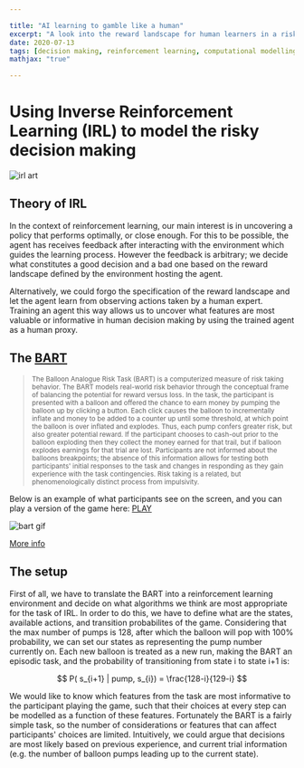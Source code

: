 ```yaml
---

title: "AI learning to gamble like a human"
excerpt: "A look into the reward landscape for human learners in a risky decision making task."
date: 2020-07-13
tags: [decision making, reinforcement learning, computational modelling, irl]
mathjax: "true"

---
```


# Using Inverse Reinforcement Learning (IRL) to model the risky decision making

<img src="{{ site.url }}{{ site.baseurl }}/images/irlBART/irl.jpg" alt="irl art">


## Theory of IRL

In the context of reinforcement learning, our main interest is in uncovering a policy that performs optimally, or close enough. For this to be possible, the agent has receives feedback after interacting with the environment which guides the learning process. However the feedback is arbitrary; we decide what constitutes a good decision and a bad one based on the reward landscape defined by the environment hosting the agent.

Alternatively, we could forgo the specification of the reward landscape and let the agent learn from observing actions taken by a human expert. Training an agent this way allows us to uncover what features are most valuable or informative in human decision making by using the trained agent as a human proxy.

## The [BART](http://www.impulsivity.org/measurement/BART)

<blockquote><small>The Balloon Analogue Risk Task (BART) is a computerized measure of risk taking behavior. The BART models real-world risk behavior through the conceptual frame of balancing the potential for reward versus loss. In the task, the participant is presented with a balloon and offered the chance to earn money by pumping the balloon up by clicking a button. Each click causes the balloon to incrementally inflate and money to be added to a counter up until some threshold, at which point the balloon is over inflated and explodes. Thus, each pump confers greater risk, but also greater potential reward. If the participant chooses to cash-out prior to the balloon exploding then they collect the money earned for that trail, but if balloon explodes earnings for that trial are lost. Participants are not informed about the balloons breakpoints; the absence of this information allows for testing both participants' initial responses to the task and changes in responding as they gain experience with the task contingencies. Risk taking is a related, but phenomenologically distinct process from impulsivity.</small></blockquote>

Below is an example of what participants see on the screen, and you can play a version of the game here:
[PLAY](https://www.brainturk.com/bart)

<img src="{{ site.url }}{{ site.baseurl }}/images/irlBART/bart.gif" alt="bart gif">

[More info](https://psycnet.apa.org/fulltext/2002-01194-001.pdf)
## The setup

First of all, we have to translate the BART into a reinforcement learning environment and decide on what algorithms we think are most appropriate for the task of IRL. In order to do this, we have to define what are the states, available actions, and transition probabilites of the game. Considering that the max number of pumps is 128, after which the balloon will pop with 100% probability, we can set our states as representing the pump number currently on. Each new balloon is treated as a new run, making the BART an episodic task, and the probability of transitioning from state i to state i+1 is:

$$ P( s_{i+1} | pump, s_{i}) = \frac{128-i}{129-i} $$

We would like to know which features from the task are most informative to the participant playing the game, such that their choices at every step can be modelled as a function of these features. Fortunately the BART is a fairly simple task, so the number of considerations or features that can affect participants' choices are limited. Intuitively, we could argue that decisions are most likely based on previous experience, and current trial information (e.g. the number of balloon pumps leading up to the current state). 





